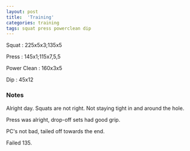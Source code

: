 ```yaml
---
layout: post
title:  'Training'
categories: training
tags: squat press powerclean dip
---
```


Squat       :   225x5x3;135x5

Press       :   145x1;115x7,5,5

Power Clean :   160x3x5

Dip         :   45x12


### Notes

Alright day. Squats are not right. Not staying tight in and around the hole.

Press was alright, drop-off sets had good grip.

PC's not bad, tailed off towards the end.

Failed 135.
